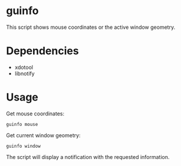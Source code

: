 # guinfo
This script shows mouse coordinates or the active window geometry.

# Dependencies
* xdotool
* libnotify

# Usage
Get mouse coordinates:

    guinfo mouse
Get current window geometry:

    guinfo window
The script will display a notification with the requested information.
